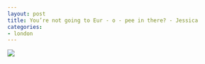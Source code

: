 ```yaml
---
layout: post
title: You’re not going to Eur - o - pee in there? - Jessica
categories:
- london
---
```

![](/images/user/euro_toilet.jpg)

